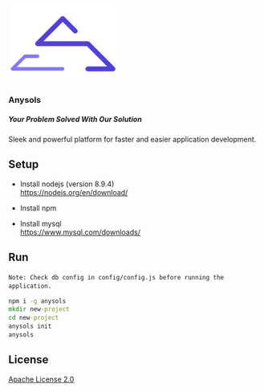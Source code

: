[![Anysols](assets/img/logo-color.png "Anysols" )](https://anysols.com)

### Anysols
##### Your Problem Solved With Our Solution

Sleek and powerful platform for faster and easier application development.


## Setup
* Install nodejs  (version 8.9.4)  
https://nodejs.org/en/download/

* Install npm

* Install mysql  
https://www.mysql.com/downloads/

## Run
`Note: Check db config in config/config.js before running the application.`
```cmd 
npm i -g anysols
mkdir new-project
cd new-project
anysols init
anysols
```

## License
[Apache License 2.0](/LICENSE)
